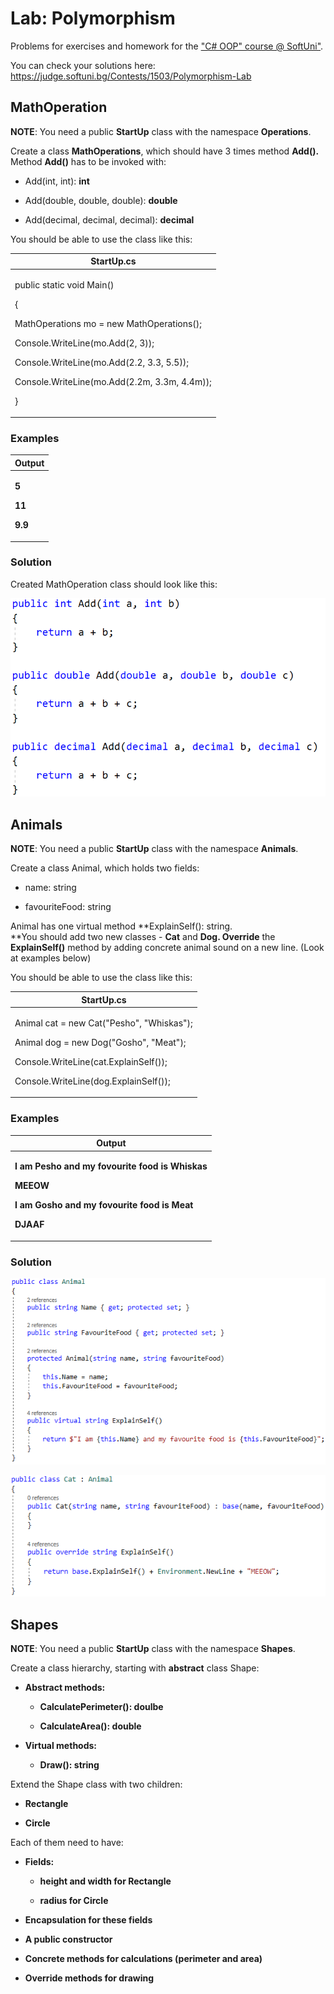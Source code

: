 # Lab: Polymorphism

Problems for exercises and homework for the ["C\# OOP" course @
SoftUni"](https://softuni.bg/trainings/2244/csharp-oop-february-2019).

You can check your solutions here:
<https://judge.softuni.bg/Contests/1503/Polymorphism-Lab>

## MathOperation

**NOTE**: You need a public **StartUp** class with the namespace
**Operations**.

Create a class **MathOperations**, which should have 3 times method
**Add().** Method **Add()** has to be invoked with:

  - Add(int, int): **int**

  - Add(double, double, double): **double**

  - Add(decimal, decimal, decimal): **decimal**

You should be able to use the class like this:

<table>
<thead>
<tr class="header">
<th>StartUp.cs</th>
</tr>
</thead>
<tbody>
<tr class="odd">
<td><p>public static void Main()</p>
<p>{</p>
<p>MathOperations mo = new MathOperations();</p>
<p>Console.WriteLine(mo.Add(2, 3));</p>
<p>Console.WriteLine(mo.Add(2.2, 3.3, 5.5));</p>
<p>Console.WriteLine(mo.Add(2.2m, 3.3m, 4.4m));</p>
<p>}</p></td>
</tr>
</tbody>
</table>

### Examples

<table>
<thead>
<tr class="header">
<th><strong>Output</strong></th>
</tr>
</thead>
<tbody>
<tr class="odd">
<td><p><strong>5</strong></p>
<p><strong>11</strong></p>
<p><strong>9.9</strong></p></td>
</tr>
</tbody>
</table>

### Solution

Created MathOperation class should look like this:

![](./media/image1.png)

## Animals

**NOTE**: You need a public **StartUp** class with the namespace
**Animals**.

Create a class Animal, which holds two fields:

  - name: string

  - favouriteFood: string

Animal has one virtual method **ExplainSelf(): string.  
**You should add two new classes - **Cat** and **Dog. Override** the
**ExplainSelf()** method by adding concrete animal sound on a new line.
(Look at examples below)

You should be able to use the class like this:

<table>
<thead>
<tr class="header">
<th>StartUp.cs</th>
</tr>
</thead>
<tbody>
<tr class="odd">
<td><p>Animal cat = new Cat("Pesho", "Whiskas");</p>
<p>Animal dog = new Dog("Gosho", "Meat");</p>
<p>Console.WriteLine(cat.ExplainSelf());</p>
<p>Console.WriteLine(dog.ExplainSelf());</p></td>
</tr>
</tbody>
</table>

### Examples

<table>
<thead>
<tr class="header">
<th><strong>Output</strong></th>
</tr>
</thead>
<tbody>
<tr class="odd">
<td><p><strong>I am Pesho and my fovourite food is Whiskas</strong></p>
<p><strong>MEEOW</strong></p>
<p><strong>I am Gosho and my fovourite food is Meat</strong></p>
<p><strong>DJAAF</strong></p></td>
</tr>
</tbody>
</table>

### Solution

![C:\\Users\\david\\Desktop\\devenv\_2018-02-28\_16-56-40.png](./media/image2.png)

![C:\\Users\\david\\Documents\\ShareX\\Screenshots\\2018-02\\devenv\_2018-02-28\_16-59-49.png](./media/image3.png)

## Shapes

**NOTE**: You need a public **StartUp** class with the namespace
**Shapes**.

Create a class hierarchy, starting with **abstract** class Shape:

  - **Abstract methods:**
    
      - **CalculatePerimeter(): doulbe**
    
      - **CalculateArea(): double**

  - **Virtual methods:**
    
      - **Draw(): string**

Extend the Shape class with two children:

  - **Rectangle**

  - **Circle**

Each of them need to have:

  - **Fields:**
    
      - **height and width for Rectangle**
    
      - **radius for Circle**

  - **Encapsulation for these fields**

  - **A public constructor**

  - **Concrete methods for calculations (perimeter and area)**

  - **Override methods for drawing**

